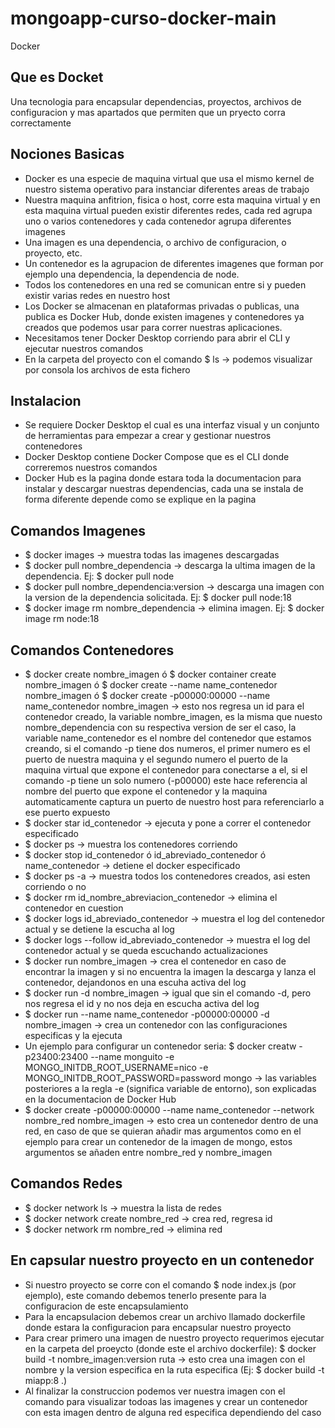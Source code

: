 # mongoapp-curso-docker-main

Docker

## Que es Docket

Una tecnologia para encapsular dependencias, proyectos, archivos de configuracion y mas apartados que permiten que un pryecto corra correctamente

## Nociones Basicas

- Docker es una especie de maquina virtual que usa el mismo kernel de nuestro sistema operativo para instanciar diferentes areas de trabajo
- Nuestra maquina anfitrion, fisica o host, corre esta maquina virtual y en esta maquina virtual pueden existir diferentes redes, cada red agrupa uno o varios contenedores y cada contenedor agrupa diferentes imagenes
- Una imagen es una dependencia, o archivo de configuracion, o proyecto, etc.
- Un contenedor es la agrupacion de diferentes imagenes que forman por ejemplo una dependencia, la dependencia de node.
- Todos los contenedores en una red se comunican entre si y pueden existir varias redes en nuestro host
- Los Docker se almacenan en plataformas privadas o publicas, una publica es Docker Hub, donde existen imagenes y contenedores ya creados que podemos usar para correr nuestras aplicaciones.
- Necesitamos tener Docker Desktop corriendo para abrir el CLI y ejecutar nuestros comandos
- En la carpeta del proyecto con el comando $ ls -> podemos visualizar por consola los archivos de esta fichero

## Instalacion

- Se requiere Docker Desktop el cual es una interfaz visual y un conjunto de herramientas para empezar a crear y gestionar nuestros contenedores
- Docker Desktop contiene Docker Compose que es el CLI donde correremos nuestros comandos
- Docker Hub es la pagina donde estara toda la documentacion para instalar y descargar nuestras dependencias, cada una se instala de forma diferente depende como se explique en la pagina

## Comandos Imagenes

- $ docker images -> muestra todas las imagenes descargadas
- $ docker pull nombre_dependencia -> descarga la ultima imagen de la dependencia. Ej: $ docker pull node
- $ docker pull nombre_dependencia:version -> descarga una imagen con la version de la dependencia solicitada. Ej: $ docker pull node:18
- $ docker image rm nombre_dependencia -> elimina imagen. Ej: $ docker image rm node:18

## Comandos Contenedores

- $ docker create nombre_imagen ó $ docker container create nombre_imagen ó $ docker create --name name_contenedor nombre_imagen ó $ docker create -p00000:00000 --name name_contenedor nombre_imagen -> esto nos regresa un id para el contenedor creado, la variable nombre_imagen, es la misma que nuesto nombre_dependencia con su respectiva version de ser el caso, la variable name_contenedor es el nombre del contenedor que estamos creando, si el comando -p tiene dos numeros, el primer numero es el puerto de nuestra maquina y el segundo numero el puerto de la maquina virtual que expone el contenedor para conectarse a el, si el comando -p tiene un solo numero (-p00000) este hace referencia al nombre del puerto que expone el contenedor y la maquina automaticamente captura un puerto de nuestro host para referenciarlo a ese puerto expuesto
- $ docker star id_contenedor -> ejecuta y pone a correr el contenedor especificado
- $ docker ps -> muestra los contenedores corriendo
- $ docker stop id_contenedor ó id_abreviado_contenedor ó name_contenedor -> detiene el docker especificado
- $ docker ps -a -> muestra todos los contenedores creados, asi esten corriendo o no
- $ docker rm id_nombre_abreviacion_contenedor -> elimina el contenedor en cuestion
- $ docker logs id_abreviado_contenedor -> muestra el log del contenedor actual y se detiene la escucha al log
- $ docker logs --follow id_abreviado_contenedor -> muestra el log del contenedor actual y se queda escuchando actualizaciones
- $ docker run nombre_imagen -> crea el contenedor en caso de encontrar la imagen y si no encuentra la imagen la descarga y lanza el contenedor, dejandonos en una escuha activa del log
- $ docker run -d nombre_imagen -> igual que sin el comando -d, pero nos regresa el id y no nos deja en escucha activa del log
- $ docker run --name name_contenedor -p00000:00000 -d nombre_imagen -> crea un contenedor con las configuraciones especificas y la ejecuta
- Un ejemplo para configurar un contenedor seria: $ docker creatw -p23400:23400 --name monguito -e MONGO_INITDB_ROOT_USERNAME=nico -e MONGO_INITDB_ROOT_PASSWORD=password mongo -> las variables posteriores a la regla -e (significa variable de entorno), son explicadas en la documentacion de Docker Hub
- $ docker create -p00000:00000 --name name_contenedor --network nombre_red nombre_imagen -> esto crea un contenedor dentro de una red, en caso de que se quieran añadir mas argumentos como en el ejemplo para crear un contenedor de la imagen de mongo, estos argumentos se añaden entre nombre_red y nombre_imagen

## Comandos Redes

- $ docker network ls -> muestra la lista de redes
- $ docker network create nombre_red -> crea red, regresa id
- $ docker network rm nombre_red -> elimina red

## En capsular nuestro proyecto en un contenedor

- Si nuestro proyecto se corre con el comando $ node index.js (por ejemplo), este comando debemos tenerlo presente para la configuracion de este encapsulamiento
- Para la encapsulacion debemos crear un archivo llamado dockerfile donde estara la configuracion para encapsular nuestro proyecto
- Para crear primero una imagen de nuestro proyecto requerimos ejecutar en la carpeta del proeycto (donde este el archivo dockerfile): $ docker build -t nombre_imagen:version ruta -> esto crea una imagen con el nombre y la version especifica en la ruta especifica (Ej: $ docker build -t miapp:8 .)
- Al finalizar la construccion podemos ver nuestra imagen con el comando para visualizar todoas las imagenes y crear un contenedor con esta imagen dentro de alguna red especifica dependiendo del caso
